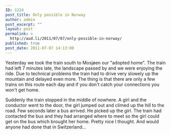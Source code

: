 ```yaml
---
ID: 1224
post_title: Only possible in Norway
author: admin
post_excerpt: ""
layout: post
permalink: >
  http://aud.li/2011/07/07/only-possible-in-norway/
published: true
post_date: 2011-07-07 14:13:00
---
```

Yesterday we took the train south to Mosjøen our "adopted home". The train had left 7 minutes late, the landscape passed by and we were enjoying the ride. Due to technical problems the train had to drive very slowely up the mountain and delayed even more. The thing is that there are only a few trains on this route each day and if you don't catch your connections you won't get home.

Suddenly the train stopped in the middle of nowhere. A girl and the conductor went to the door, the girl jumped out and climed up the hill to the road. Few seconds later a bus arrived. He picked up the girl. The train had contacted the bus and they had arranged where to meet so the girl could get on the bus which brought her home. Pretty nice I thought. And would anyone had done that in Switzerland...